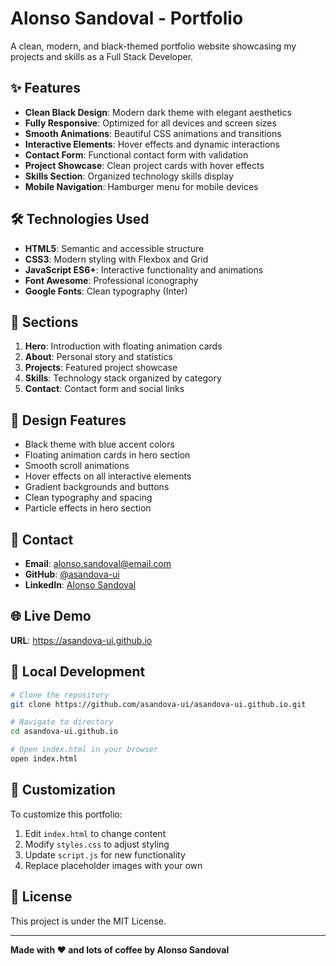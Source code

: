 # Alonso Sandoval - Portfolio

A clean, modern, and black-themed portfolio website showcasing my projects and skills as a Full Stack Developer.

## ✨ Features

- **Clean Black Design**: Modern dark theme with elegant aesthetics
- **Fully Responsive**: Optimized for all devices and screen sizes
- **Smooth Animations**: Beautiful CSS animations and transitions
- **Interactive Elements**: Hover effects and dynamic interactions
- **Contact Form**: Functional contact form with validation
- **Project Showcase**: Clean project cards with hover effects
- **Skills Section**: Organized technology skills display
- **Mobile Navigation**: Hamburger menu for mobile devices

## 🛠️ Technologies Used

- **HTML5**: Semantic and accessible structure
- **CSS3**: Modern styling with Flexbox and Grid
- **JavaScript ES6+**: Interactive functionality and animations
- **Font Awesome**: Professional iconography
- **Google Fonts**: Clean typography (Inter)

## 📱 Sections

1. **Hero**: Introduction with floating animation cards
2. **About**: Personal story and statistics
3. **Projects**: Featured project showcase
4. **Skills**: Technology stack organized by category
5. **Contact**: Contact form and social links

## 🎨 Design Features

- Black theme with blue accent colors
- Floating animation cards in hero section
- Smooth scroll animations
- Hover effects on all interactive elements
- Gradient backgrounds and buttons
- Clean typography and spacing
- Particle effects in hero section

## 📧 Contact

- **Email**: alonso.sandoval@email.com
- **GitHub**: [@asandova-ui](https://github.com/asandova-ui)
- **LinkedIn**: [Alonso Sandoval](https://linkedin.com/in/alonso-sandoval)

## 🌐 Live Demo

**URL**: https://asandova-ui.github.io

## 🚀 Local Development

```bash
# Clone the repository
git clone https://github.com/asandova-ui/asandova-ui.github.io.git

# Navigate to directory
cd asandova-ui.github.io

# Open index.html in your browser
open index.html
```

## 📝 Customization

To customize this portfolio:

1. Edit `index.html` to change content
2. Modify `styles.css` to adjust styling
3. Update `script.js` for new functionality
4. Replace placeholder images with your own

## 📄 License

This project is under the MIT License.

---

**Made with ❤️ and lots of coffee by Alonso Sandoval**
